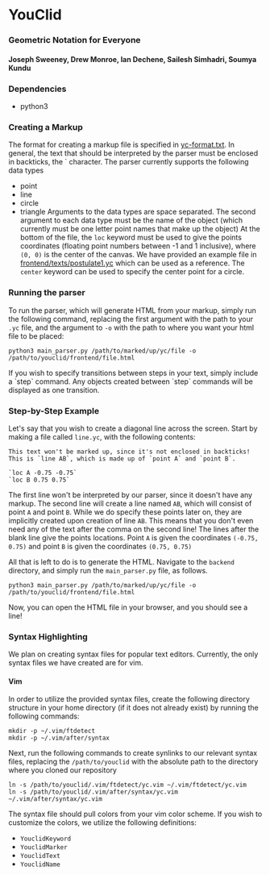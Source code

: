 # YouClid
### Geometric Notation for Everyone
#### Joseph Sweeney, Drew Monroe, Ian Dechene, Sailesh Simhadri, Soumya Kundu

### Dependencies
- python3

### Creating a Markup
The format for creating a markup file is specified in [yc-format.txt](https://raw.githubusercontent.com/YouClid/youclid/master/yc-format.txt).
In general, the text that should be interpreted by the parser must be enclosed in backticks, the \` character.
The parser currently supports the following data types
- point
- line
- circle
- triangle
Arguments to the data types are space separated.
The second argument to each data type must be the name of the object (which currently must be one letter point names that make up the object)
At the bottom of the file, the `loc` keyword must be used to give the points coordinates (floating point numbers between -1 and 1 inclusive), where `(0, 0)` is the center of the canvas.
We have provided an example file in [frontend/texts/postulate1.yc](https://raw.githubusercontent.com/YouClid/youclid/master/frontend/texts/postulate-1.yc) which can be used as a reference.
The `center` keyword can be used to specify the center point for a circle.

### Running the parser
To run the parser, which will generate HTML from your markup, simply run the following command, replacing the first argument with the path to your `.yc` file, and the argument to `-o` with the path to where you want your html file to be placed:
```
python3 main_parser.py /path/to/marked/up/yc/file -o /path/to/youclid/frontend/file.html
```
If you wish to specify transitions between steps in your text, simply include a \`step\` command.
Any objects created between \`step\` commands will be displayed as one transition.

### Step-by-Step Example
Let's say that you wish to create a diagonal line across the screen.
Start by making a file called `line.yc`, with the following contents:
```
This text won't be marked up, since it's not enclosed in backticks!
This is `line AB`, which is made up of `point A` and `point B`.

`loc A -0.75 -0.75`
`loc B 0.75 0.75`
```

The first line won't be interpreted by our parser, since it doesn't have any markup.
The second line will create a line named `AB`, which will consist of point `A` and point `B`.
While we do specify these points later on, they are implicitly created upon creation of line `AB`.
This means that you don't even need any of the text after the comma on the second line!
The lines after the blank line give the points locations.
Point `A` is given the coordinates `(-0.75, 0.75)` and point `B` is given the coordinates `(0.75, 0.75)`

All that is left to do is to generate the HTML.
Navigate to the `backend` directory, and simply run the `main_parser.py` file, as follows.
```
python3 main_parser.py /path/to/marked/up/yc/file -o /path/to/youclid/frontend/file.html
```
Now, you can open the HTML file in your browser, and you should see a line!

### Syntax Highlighting
We plan on creating syntax files for popular text editors.
Currently, the only syntax files we have created are for vim.

#### Vim
In order to utilize the provided syntax files, create the following directory structure in your home directory (if it does not already exist) by running the following commands:
```
mkdir -p ~/.vim/ftdetect
mkdir -p ~/.vim/after/syntax
```
Next, run the following commands to create synlinks to our relevant syntax files, replacing the `/path/to/youclid` with the absolute path to the directory where you cloned our repository
```
ln -s /path/to/youclid/.vim/ftdetect/yc.vim ~/.vim/ftdetect/yc.vim
ln -s /path/to/youclid/.vim/after/syntax/yc.vim ~/.vim/after/syntax/yc.vim
```

The syntax file should pull colors from your vim color scheme.
If you wish to customize the colors, we utilize the following definitions:
- `YouclidKeyword`
- `YouclidMarker`
- `YouclidText`
- `YouclidName`
